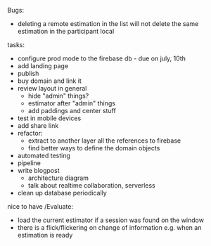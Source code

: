 Bugs:
- deleting a remote estimation in the list will not delete the same estimation in the participant local

tasks:

- configure prod mode to the firebase db - due on july, 10th
- add landing page
- publish
- buy domain and link it
- review layout in general
  - hide "admin" things?
  - estimator after "admin" things
  - add paddings and center stuff
- test in mobile devices
- add share link
- refactor: 
  - extract to another layer all the references to firebase
  - find better ways to define the domain objects
- automated testing
- pipeline
- write blogpost
  - architecture diagram
  - talk about realtime collaboration, serverless
- clean up database periodically


nice to have /Evaluate:
- load the current estimator if a session was found on the window
- there is a flick/flickering on change of information e.g. when an estimation is ready
